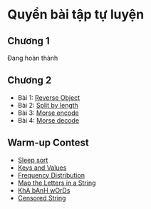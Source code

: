 # Quyển bài tập tự luyện
## Chương 1
Đang hoàn thành
## Chương 2
- Bài 1: [Reverse Object](./chapter-2/reverse-object.md)
- Bài 2: [Split by length](./chapter-2/split-by-length.md)
- Bài 3: [Morse encode](./chapter-2/morse-encode.md)
- Bài 4: [Morse decode](./chapter-2/morse-decode.md)
## Warm-up Contest
- [Sleep sort](./warm-up-contest/sleep-sort.md)
- [Keys and Values](./warm-up-contest/keys-and-values.md)
- [Frequency Distribution](./warm-up-contest/frequency-distribution.md)
- [Map the Letters in a String](./warm-up-contest/map-the-letters-in-a-string.md)
- [KhA bAnH wOrDs](./warm-up-contest/kha-banh-words.md)
- [Censored String](./warm-up-contest/censored-string.md)
